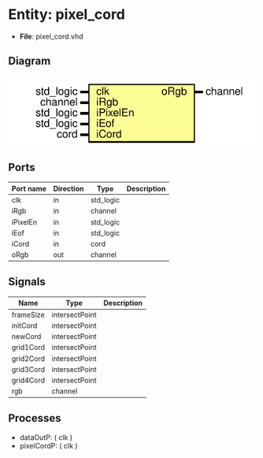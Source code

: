 # Entity: pixel_cord 

- **File**: pixel_cord.vhd
## Diagram

![Diagram](pixel_cord.svg "Diagram")
## Ports

| Port name | Direction | Type      | Description |
| --------- | --------- | --------- | ----------- |
| clk       | in        | std_logic |             |
| iRgb      | in        | channel   |             |
| iPixelEn  | in        | std_logic |             |
| iEof      | in        | std_logic |             |
| iCord     | in        | cord      |             |
| oRgb      | out       | channel   |             |
## Signals

| Name      | Type           | Description |
| --------- | -------------- | ----------- |
| frameSize | intersectPoint |             |
| initCord  | intersectPoint |             |
| newCord   | intersectPoint |             |
| grid1Cord | intersectPoint |             |
| grid2Cord | intersectPoint |             |
| grid3Cord | intersectPoint |             |
| grid4Cord | intersectPoint |             |
| rgb       | channel        |             |
## Processes
- dataOutP: ( clk )
- pixelCordP: ( clk )
